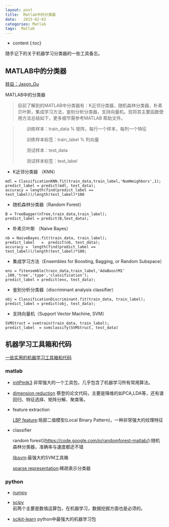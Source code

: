 ```yaml
---
layout: post
title:  Matlab中的分类器
date:   2015-02-03
categories: Matlab
tags:  Matlab
---
```


* content
{:toc}


随手记下的关于机器学习分类器的一些工具备忘。





## MATLAB中的分类器

[转自：Jason_Gu](http://www.cnblogs.com/guyj/p/3640199.html)


MATLAB中的分类器

>目前了解到的MATLAB中分类器有：K近邻分类器，随机森林分类器，朴素贝叶斯，集成学习方法，鉴别分析分类器，支持向量机。现将其主要函数使用方法总结如下，更多细节需参考MATLAB 帮助文件。

>　　训练样本：train_data      % 矩阵，每行一个样本，每列一个特征
>
>　　训练样本标签：train_label       % 列向量
>
>　　测试样本：test_data
>
>　　测试样本标签：test_label


- K近邻分类器 （KNN）

```
mdl = ClassificationKNN.fit(train_data,train_label,'NumNeighbors',1);
predict_label = predict(mdl, test_data);
accuracy = length(find(predict_label == test_label))/length(test_label)*100
```

- 随机森林分类器（Random Forest）

```
B = TreeBagger(nTree,train_data,train_label);
predict_label = predict(B,test_data);
```

- 朴素贝叶斯 （Naive Bayes）

```
nb = NaiveBayes.fit(train_data, train_label);
predict_label   =  predict(nb, test_data);
accuracy =  length(find(predict_label == test_label))/length(test_label)*100;
```

- 集成学习方法（Ensembles for Boosting, Bagging, or Random Subspace）

```
ens = fitensemble(train_data,train_label,'AdaBoostM1' ,100,'tree','type','classification');
predict_label = predict(ens, test_data);
```

- 鉴别分析分类器（discriminant analysis classifier）

```
obj = ClassificationDiscriminant.fit(train_data, train_label);
predict_label = predict(obj, test_data);
```

- 支持向量机（Support Vector Machine, SVM）

```
SVMStruct = svmtrain(train_data, train_label);
predict_label  = svmclassify(SVMStruct, test_data)
```



## 机器学习工具箱和代码

[一些实用的机器学习工具箱和代码](http://www.cnblogs.com/guyj/p/3640217.html)


### matlab

- [initPmtk3](https://code.google.com/p/pmtk3/)
  非常强大的一个工具包，几乎包含了机器学习所有常用算法。

- [dimension reduction](http://www.cad.zju.edu.cn/home/dengcai/Data/data.html)
  蔡登的论文代码，主要是降维的如PCA,LDA等，还有谱回归、特征选择、矩阵分解、聚类等。

- feature extraction

  [LBP feature](http://www.cse.oulu.fi/CMV/Downloads/LBPMatlab):局部二值模型(Local Binary Pattern)，一种非常强大的纹理特征

- classifier

  random forest](https://code.google.com/p/randomforest-matlab/):随机森林分类器，准确率与速度都还不错

  [libsvm](www.csie.ntu.edu.tw/~cjlin/libsvm/):最强大的SVM工具箱

  [sparse representation](http://www.eecs.berkeley.edu/~yang/software/l1benchmark/):稀疏表示分类器  


### python

- [numpy](www.numpy.org/)
- [scipy](www.scipy.org/)  
前两个主要是数值运算包，在机器学习，数据挖掘方面也是必须的。

- [scikit-learn](scikit-learn.org/)
  python中最强大的机器学习包
